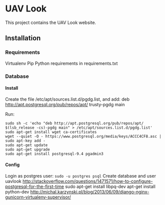 # UAV Look
This project contains the UAV Look website.


## Installation
### Requirements
Virtualenv
Pip
Python requirements in requirements.txt

### Database
#### Install
Create the file /etc/apt/sources.list.d/pgdg.list, and add: 
    deb http://apt.postgresql.org/pub/repos/apt/ trusty-pgdg main

Run:
```
sudo sh -c 'echo "deb http://apt.postgresql.org/pub/repos/apt/ $(lsb_release -cs)-pgdg main" > /etc/apt/sources.list.d/pgdg.list'
sudo apt-get install wget ca-certificates
wget --quiet -O - https://www.postgresql.org/media/keys/ACCC4CF8.asc | sudo apt-key add -
sudo apt-get update
sudo apt-get upgrade
sudo apt-get install postgresql-9.4 pgadmin3
```

#### Config
Login as postgres user: `sudo -u postgres psql`
Create database and user uavlook
http://stackoverflow.com/questions/1471571/how-to-configure-postgresql-for-the-first-time
sudo apt-get install libpq-dev
apt-get install python-dev
http://michal.karzynski.pl/blog/2013/06/09/django-nginx-gunicorn-virtualenv-supervisor/
